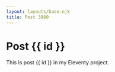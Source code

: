 ```yaml
---
layout: layouts/base.njk
title: Post 3860
---
```


# Post {{ id }}

This is post {{ id }} in my Eleventy project.
